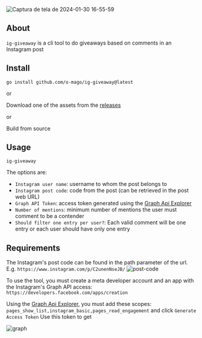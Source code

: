 ![Captura de tela de 2024-01-30 16-55-59](https://github.com/o-mago/ig-giveaway/assets/23153316/3f480193-1852-4fc5-86a1-44a27f8fe205)

## About

`ig-giveaway` is a cli tool to do giveaways based on comments in an Instagram post

## Install

`go install github.com/o-mago/ig-giveaway@latest`

or

Download one of the assets from the [releases](https://github.com/o-mago/ig-giveaway/releases)

or

Build from source

## Usage

`ig-giveaway`

The options are:

- `Instagram user name`: username to whom the post belongs to
- `Instagram post code`: code from the post (can be retrieved in the post web URL)
- `Graph API Token`: access token generated using the [Graph Api Explorer](https://developers.facebook.com/tools/explorer)
- `Number of mentions`: minimum number of mentions the user must comment to be a contender
- `Should filter one entry per user?`: Each valid comment will be one entry or each user should have only one entry

## Requirements

The Instagram's post code can be found in the path parameter of the url. E.g. `https://www.instagram.com/p/C2unenNseJB/`
![post-code](https://github.com/o-mago/ig-giveaway/assets/23153316/66e1d5a2-2f5f-4a38-b3c5-5b9b9b9654ca)

To use the tool, you must create a meta developer account and an app with the Instagram's Graph API access: `https://developers.facebook.com/apps/creation`

Using the [Graph Api Explorer](https://developers.facebook.com/tools/explorer), you must add these scopes: `pages_show_list,instagram_basic,pages_read_engagement` and click `Generate Access Token`
Use this token to get

![graph](https://github.com/o-mago/ig-giveaway/assets/23153316/3d107704-c36b-4fa4-a03d-0d166cbd3b7b)



